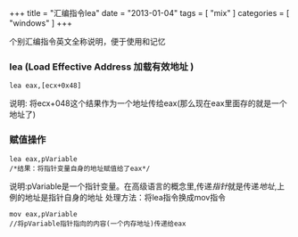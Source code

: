 +++
title = "汇编指令lea"
date = "2013-01-04"
tags = [ "mix" ]
categories = [ "windows" ]
+++

个别汇编指令英文全称说明，便于使用和记忆
<!--more-->
### lea (**Load Effective Address** 加载有效地址 )

```clike
lea eax,[ecx+0x48]
```

说明: 将ecx+048这个结果作为一个地址传给eax(那么现在eax里面存的就是一个地址了)

### 赋值操作

```clike
lea eax,pVariable
/*结果：将指针变量自身的地址赋值给了eax*/
```

说明:pVariable是一个指针变量。在高级语言的概念里,传递*指针*就是传递*地址*,上例的地址是指针自身的地址
处理方法：将lea指令换成mov指令

```clike
mov eax,pVariable
//将pVariable指针指向的内容(一个内存地址)传递给eax
```
